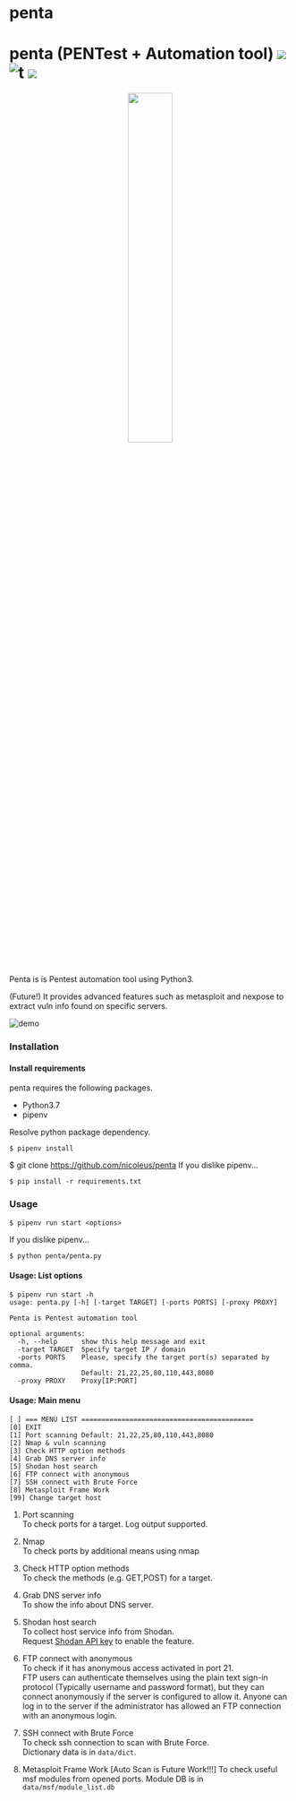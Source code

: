 # penta


# penta (PENTest + Automation tool) [![](https://img.shields.io/badge/python-3.7+-blue.svg)](https://www.python.org/download/releases/3.7.0/) ![t](https://img.shields.io/badge/status-stable-green.svg) [![](https://img.shields.io/github/license/takuzoo3868/penta.svg)](https://github.com/takuzoo3868/penta/blob/master/LICENSE.md)

<p align="center"><img width=40% src="https://raw.githubusercontent.com/wiki/takuzoo3868/penta/images/logo_penta.png"></p>

Penta is is Pentest automation tool using Python3. 

(Future!) It provides advanced features such as metasploit and nexpose to extract vuln info found on specific servers.

![demo](https://raw.githubusercontent.com/wiki/takuzoo3868/penta/images/demo.gif)

### Installation

#### Install requirements

penta requires the following packages.

- Python3.7
- pipenv

Resolve python package dependency.

```
$ pipenv install
```
$ git clone https://github.com/nicoleus/penta
If you dislike pipenv...

```
$ pip install -r requirements.txt
```

### Usage

```
$ pipenv run start <options>
```

If you dislike pipenv...

```
$ python penta/penta.py
```

#### Usage: List options

```
$ pipenv run start -h
usage: penta.py [-h] [-target TARGET] [-ports PORTS] [-proxy PROXY]

Penta is Pentest automation tool

optional arguments:
  -h, --help      show this help message and exit
  -target TARGET  Specify target IP / domain
  -ports PORTS    Please, specify the target port(s) separated by comma.
                  Default: 21,22,25,80,110,443,8080
  -proxy PROXY    Proxy[IP:PORT]
```

#### Usage: Main menu

```
[ ] === MENU LIST ===========================================
[0] EXIT
[1] Port scanning Default: 21,22,25,80,110,443,8080
[2] Nmap & vuln scanning
[3] Check HTTP option methods
[4] Grab DNS server info
[5] Shodan host search
[6] FTP connect with anonymous
[7] SSH connect with Brute Force
[8] Metasploit Frame Work
[99] Change target host
```


1. Port scanning  
To check ports for a target. Log output supported.

1. Nmap  
To check ports by additional means using nmap

1. Check HTTP option methods  
To check the methods (e.g. GET,POST) for a target.

1. Grab DNS server info  
To show the info about DNS server.

1. Shodan host search  
To collect host service info from Shodan.  
Request [Shodan API key](https://developer.shodan.io/) to enable the feature.

1. FTP connect with anonymous  
To check if it has anonymous access activated in port 21.  
FTP users can authenticate themselves using the plain text sign-in protocol (Typically username and password format), but they can connect anonymously if the server is configured to allow it.
Anyone can log in to the server if the administrator has allowed an FTP connection with an anonymous login.

1. SSH connect with Brute Force  
To check ssh connection to scan with Brute Force.  
Dictionary data is in `data/dict`.

1. Metasploit Frame Work [Auto Scan is Future Work!!!]
To check useful msf modules from opened ports.
Module DB is in `data/msf/module_list.db`
